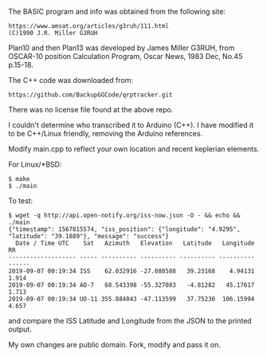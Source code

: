 The BASIC program and info was obtained from the following site:

    https://www.amsat.org/articles/g3ruh/111.html
    (C)1990 J.R. Miller G3RUH

Plan10 and then Plan13 was developed by James Miller G3RUH, from
OSCAR-10 position Calculation Program, Oscar News, 1983 Dec, No.45
p.15-18.

The C++ code was downloaded from:

    https://github.com/BackupGGCode/qrptracker.git

There was no license file found at the above repo.

I couldn't determine who transcribed it to Arduino (C++). I have
modified it to be C++/Linux friendly, removing the Arduino
references.

Modify main.cpp to reflect your own location and recent keplerian
elements. 

For Linux/*BSD:

    $ make
    $ ./main 

To test:

    $ wget -q http://api.open-notify.org/iss-now.json -O - && echo && ./main
    {"timestamp": 1567815574, "iss_position": {"longitude": "4.9295", "latitude": "39.1889"}, "message": "success"}
      Date / Time UTC    Sat   Azimuth   Elevation   Latitude   Longitude   RR
    ------------------- ----- ---------- ---------- ---------- ---------- ------
    2019-09-07 00:19:34 ISS    62.032916 -27.088588   39.23168    4.94131  1.914
    2019-09-07 00:19:34 AO-7   68.543398 -55.327083   -4.81282   45.17617  1.713
    2019-09-07 00:19:34 UO-11 355.884043 -47.113599   37.75230  106.15994  4.657

and compare the ISS Latitude and Longitude from the JSON to the printed
output.

My own changes are public domain. Fork, modify and pass it on.
